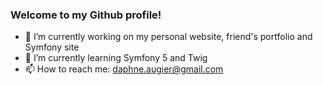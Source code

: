 ### Welcome to my Github profile!

- 🔭  I’m currently working on my personal website, friend's portfolio and Symfony site
- 🌱  I’m currently learning Symfony 5 and Twig
- 📫  How to reach me: daphne.augier@gmail.com


<!--
**daphneaugier/daphneaugier** is a ✨ _special_ ✨ repository because its `README.md` (this file) appears on your GitHub profile.

Here are some ideas to get you started:

- 🔭 I’m currently working on ...
- 🌱 I’m currently learning ...
- 👯 I’m looking to collaborate on ...
- 🤔 I’m looking for help with ...
- 💬 Ask me about ...
- 📫 How to reach me: ...
- 😄 Pronouns: ...
- ⚡ Fun fact: ...
-->

